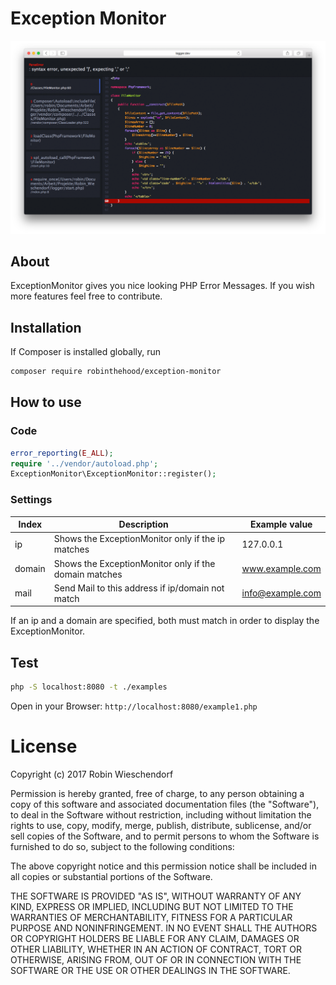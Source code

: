 # Exception Monitor


![alt text](https://raw.githubusercontent.com/RobinTheHood/ExceptionMonitor/master/docs/Example-Image.png)


## About
ExceptionMonitor gives you nice looking PHP Error Messages. If you wish more features feel free to contribute.

## Installation


If Composer is installed globally, run

```bash
composer require robinthehood/exception-monitor
```

## How to use

### Code
```php
error_reporting(E_ALL);
require '../vendor/autoload.php';
ExceptionMonitor\ExceptionMonitor::register();
```

### Settings
| Index  | Description                                           | Example value    |
|--------|-------------------------------------------------------|------------------|
| ip     | Shows the ExceptionMonitor only if the ip matches     | 127.0.0.1        |
| domain | Shows the ExceptionMonitor only if the domain matches | www.example.com  |
| mail   | Send Mail to this address if ip/domain not match      | info@example.com |

If an ip and a domain are specified, both must match in order to display the ExceptionMonitor.

## Test

```bash
php -S localhost:8080 -t ./examples
```

Open in your Browser: `http://localhost:8080/example1.php`

# License
Copyright (c) 2017 Robin Wieschendorf

Permission is hereby granted, free of charge, to any person obtaining a copy of this software and associated documentation files (the "Software"), to deal in the Software without restriction, including without limitation the rights to use, copy, modify, merge, publish, distribute, sublicense, and/or sell copies of the Software, and to permit persons to whom the Software is furnished to do so, subject to the following conditions:

The above copyright notice and this permission notice shall be included in all copies or substantial portions of the Software.

THE SOFTWARE IS PROVIDED "AS IS", WITHOUT WARRANTY OF ANY KIND, EXPRESS OR IMPLIED, INCLUDING BUT NOT LIMITED TO THE WARRANTIES OF MERCHANTABILITY, FITNESS FOR A PARTICULAR PURPOSE AND NONINFRINGEMENT. IN NO EVENT SHALL THE AUTHORS OR COPYRIGHT HOLDERS BE LIABLE FOR ANY CLAIM, DAMAGES OR OTHER LIABILITY, WHETHER IN AN ACTION OF CONTRACT, TORT OR OTHERWISE, ARISING FROM, OUT OF OR IN CONNECTION WITH THE SOFTWARE OR THE USE OR OTHER DEALINGS IN THE SOFTWARE.
